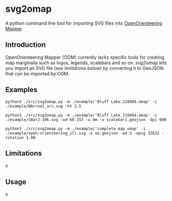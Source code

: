 # svg2omap
A python command line tool for importing SVG files into [OpenOrienteering Mapper](https://www.openorienteering.org/)

## Introduction
OpenOrienteering Mapper (OOM) currently lacks specific tools for creating map marginalia such as logos, legends, scalebars and so on. _svg2omap_ lets you import an SVG file (*see limitations below*) by converting it to GeoJSON that can be imported by OOM.

## Examples
`python3 ./src/svg2omap.py -m ./example/'Bluff Lake_210404.omap' -i ./example/NArrow1_arc.svg -ht 2.5`


`python3 ./src/svg2omap.py -m ./example/'Bluff Lake_210404.omap' -i ./example/SBar2-10k.svg -wd 60.157 -u mm -o scalebar1.geojson -dpi 600`

`python3 ./src/svg2omap.py -m ./example/'complete map.omap' -i ./example/open-orienteering_ill.svg -o oo.geojson -wd 3 -epsg 32632 -rotation 1.98`

## Limitations
x
## Usage
x
